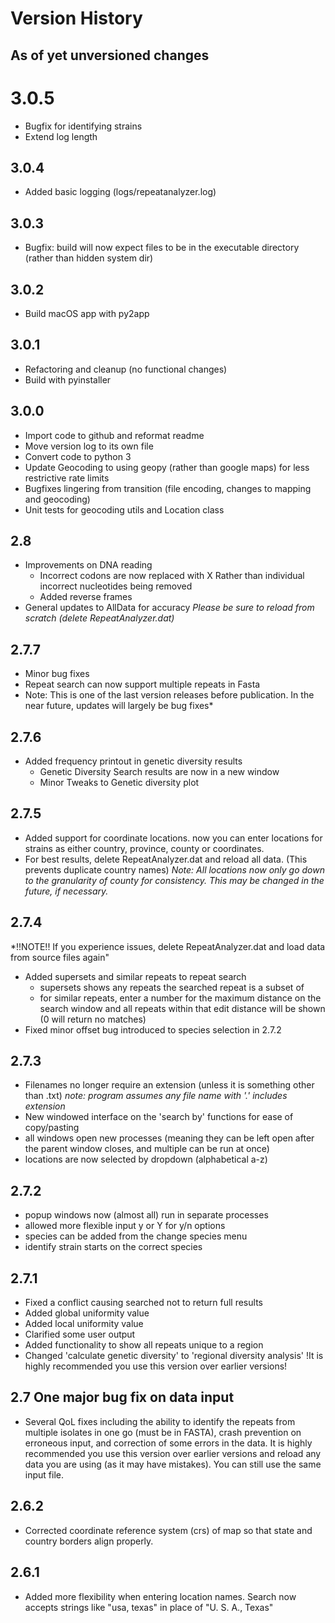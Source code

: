 # Version History

## As of yet unversioned changes
# 3.0.5
- Bugfix for identifying strains
- Extend log length

## 3.0.4
- Added basic logging (logs/repeatanalyzer.log)

## 3.0.3
- Bugfix: build will now expect files to be in the executable directory (rather than hidden system dir)

## 3.0.2
* Build macOS app with py2app

## 3.0.1

* Refactoring and cleanup (no functional changes)
* Build with pyinstaller

## 3.0.0

* Import code to github and reformat readme
* Move version log to its own file
* Convert code to python 3
* Update Geocoding to using geopy (rather than google maps) for less restrictive rate limits
* Bugfixes lingering from transition (file encoding, changes to mapping and geocoding)
* Unit tests for geocoding utils and Location class

## 2.8

* Improvements on DNA reading
  * Incorrect codons are now replaced with X Rather than individual incorrect nucleotides being removed
  * Added reverse frames
* General updates to AllData for accuracy
*Please be sure to reload from scratch (delete RepeatAnalyzer.dat)*

## 2.7.7

* Minor bug fixes
* Repeat search can now support multiple repeats in Fasta
* Note: This is one of the last version releases before publication.
  In the near future, updates will largely be bug fixes*

## 2.7.6

* Added frequency printout in genetic diversity results
  * Genetic Diversity Search results are now in a new window
  * Minor Tweaks to Genetic diversity plot

## 2.7.5

* Added support for coordinate locations. now you can enter locations for strains as either country, province, county or coordinates.
* For best results, delete RepeatAnalyzer.dat and reload all data. (This prevents duplicate country names)
  *Note: All locations now only go down to the granularity of county for consistency. This may be changed in the future, if necessary.*

## 2.7.4

*!!NOTE!! If you experience issues, delete RepeatAnalyzer.dat and load data from source files again"

* Added supersets and similar repeats to repeat search
  * supersets shows any repeats the searched repeat is a subset of
  * for similar repeats, enter a number for the maximum distance on the search window
    and all repeats within that edit distance will be shown (0 will return no matches)
* Fixed minor offset bug introduced to species selection in 2.7.2

## 2.7.3

* Filenames no longer require an extension (unless it is something other than .txt)
  *note: program assumes any file name with '.' includes extension*
* New windowed interface on the 'search by' functions for ease of copy/pasting
* all windows open new processes (meaning they can be left open after the parent window closes, and multiple can be run at once)
* locations are now selected by dropdown (alphabetical a-z)

## 2.7.2

* popup windows now (almost all) run in separate processes
* allowed more flexible input y or Y for y/n options
* species can be added from the change species menu
* identify strain starts on the correct species

## 2.7.1

* Fixed a conflict causing searched not to return full results
* Added global uniformity value
* Added local uniformity value
* Clarified some user output
* Added functionality to show all repeats unique to a region
* Changed 'calculate genetic diversity' to 'regional diversity analysis'
!It is highly recommended you use this version over earlier versions!

## 2.7 One major bug fix on data input

* Several QoL fixes including the ability to identify the repeats from multiple isolates in one go (must be in FASTA),
crash prevention on erroneous input, and correction of some errors in the data.
It is highly recommended you use this version over earlier versions and reload any data you are using (as it may have mistakes).
You can still use the same input file.

## 2.6.2

* Corrected coordinate reference system (crs) of map so that state and country borders align properly.

## 2.6.1

* Added more flexibility when entering location names. Search now accepts strings like "usa, texas" in place of "U. S. A., Texas"
